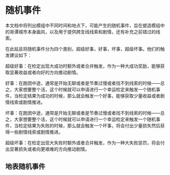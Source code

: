 # 随机事件

本文档中将列出模组中不同时间和地点下，可能产生的随机事件，旨在塑造模组中的哥谭城市本身画风，以及用于提供跨支线线索和剧情，还有补充之前错过的线索。

在此姑且将随机事件分为四个类别，超级好事，好事，坏事，超级坏事。他们的触发建议如下：

超级好事：在检定出现大成功时额外或者合并触发，作为一种大成功奖励，能够获取显著收益或者向好的方向推动剧情。

好事：在跑团中途，通常是开始无聊或者是节奏过慢或者找不到线索的时候——总之，大家想要整个活，这个时候就可以申请进行一个幸运检定来触发一个随机事件，当检定结果为成功的时候，那么就会触发一个好事，能够获取少量收益或者剧情线索或剧情推进。

坏事：在跑团中途，通常是开始无聊或者是节奏过慢或者找不到线索的时候——总之，大家想要整个活，这个时候就可以申请进行一个幸运检定来触发一个随机事件，当检定结果为失败的时候，那么就会触发一个坏事，将会付出少量损失然后获得一些剧情线索或剧情推进。

超级坏事：在检定出现大失败时额外或者合并触发，作为一种大失败惩罚，将会付出显著损失或者向更艰难的方向推动剧情。

## 地表随机事件